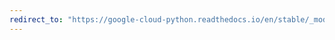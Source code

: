 ```yaml
---
redirect_to: "https://google-cloud-python.readthedocs.io/en/stable/_modules/google/cloud/firestore_v1beta1/types.html"
---
```

